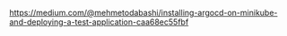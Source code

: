 https://medium.com/@mehmetodabashi/installing-argocd-on-minikube-and-deploying-a-test-application-caa68ec55fbf

